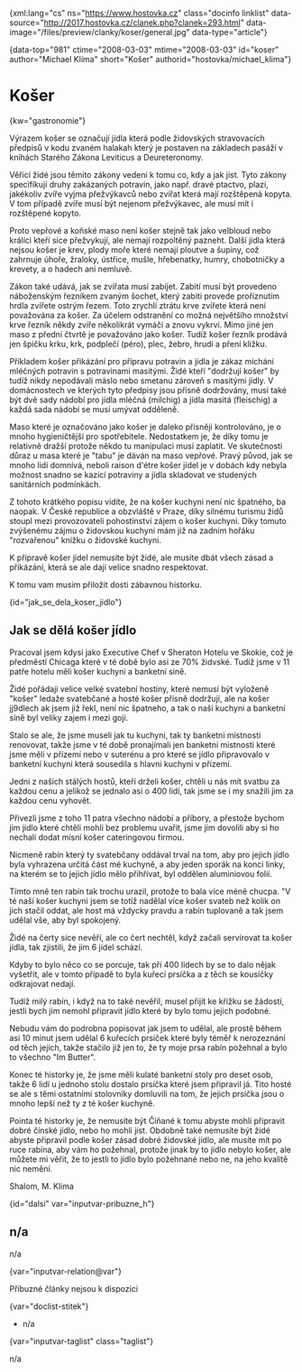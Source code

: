 
{xml:lang="cs" ns="https://www.hostovka.cz" class="docinfo linklist" data-source="http://2017.hostovka.cz/clanek.php?clanek=293.html" data-image="/files/preview/clanky/koser/general.jpg" data-type="article"}

{data-top="981" ctime="2008-03-03" mtime="2008-03-03" id="koser" author="Michael Klíma" short="Košer" authorid="hostovka/michael_klima"}

# Košer

<!-- generated attribute kw by user_updatekw.sh on 2020-07-05, do not edit -->

{kw="gastronomie"}

Výrazem košer se označují jídla která podle židovských stravovacích předpisů v kodu zvaném halakah který je postaven na základech pasáží v knihách Starého Zákona Leviticus a Deureteronomy.

Věřicí židé jsou těmito zákony vedeni k tomu co, kdy a jak jíst. Tyto zákony specifikují druhy zakázaných potravin, jako např. dravé ptactvo, plazi, jakékoliv zvíře vyjma přežvýkavců nebo zvířat která mají rozštěpená kopyta. V tom případě zvíře musí být nejenom přežvýkavec, ale musí mít i rozštěpené kopyto.

Proto vepřové a koňské maso není košer stejně tak jako velbloud nebo králíci kteří sice přežvykují, ale nemají rozpoltěný pazneht. Další jídla která nejsou košer je krev, plody moře které nemají ploutve a šupiny, což zahrnuje úhoře, žraloky, ústřice, mušle, hřebenatky, humry, chobotničky a krevety, a o hadech ani nemluvě.

Zákon také udává, jak se zvířata musí zabíjet. Zabití musí být provedeno náboženským řezníkem zvaným šochet, který zabiti provede proříznutím hrdla zvířete ostrým řezem. Toto zrychlí ztrátu krve zvířete která není považována za košer. Za účelem odstranění co možná největšího množství krve řezník někdy zvíře několikrát vymáčí a znovu vykrví. Mimo jiné jen maso z přední čtvrtě je považováno jako košer. Tudíž košer řezník prodává jen špičku krku, krk, podplečí (péro), plec, žebro, hrudí a pření kližku.

Příkladem košer přikázání pro přípravu potravin a jídla je zákaz míchání mléčných potravin s potravinami masitými. Židé kteří "dodržují košer" by tudíž nikdy nepodávali máslo nebo smetanu zároveň s masitými jídly. V domácnostech ve kterých tyto předpisy jsou přísně dodržovány, musí také být dvě sady nádobí pro jídla mléčná (milchig) a jídla masitá (fleischig) a každá sada nádobí se musí umývat odděleně.

Maso které je označováno jako košer je daleko přísněji kontrolováno, je o mnoho hygieničtější pro spotřebitele. Nedostatkem je, že díky tomu je relativně dražší protože někdo tu manipulaci musí zaplatit. Ve skutečnosti důraz u masa které je "tabu" je dáván na maso vepřové. Pravý původ, jak se mnoho lidí domnívá, neboli raison d'étre košer jídel je v dobách kdy nebyla možnost snadno se kazící potraviny a jídla skladovat ve studených sanitárních podmínkách.

Z tohoto krátkého popisu vidíte, že na košer kuchyni není nic špatného, ba naopak. V České republice a obzvláště v Praze, díky silnému turismu židů stoupl mezi provozovateli pohostinství zájem o košer kuchyni. Díky tomuto zvýšenému zájmu o židovskou kuchyni mám již na zadním hořáku "rozvařenou" knížku o židovské kuchyni.

K přípravě košer jídel nemusíte být židé, ale musíte dbát všech zásad a přikázání, která se ale dají velice snadno respektovat.

K tomu vam musim přiložit dosti zábavnou historku.

{id="jak\_se\_dela\_koser\_jidlo"}

## Jak se dělá košer jídlo

Pracoval jsem kdysi jako Executive Chef v Sheraton Hotelu ve Skokie, což je předměstí Chicaga které v té době bylo asi ze 70% židvské. Tudíž jsme v 11 patře hotelu měli košer kuchyni a banketní sině.

Židé pořádaji velice velké svatební hostiny, které nemusí být vyloženě "košer" ledaže svatebčané a hosté košer přísně dodržují, ale na košer jj9dlech ak jsem již řekl, není nic špatneho, a tak o naši kuchyni a banketní síně byl veliky zajem i mezi goji.

Stalo se ale, že jsme museli jak tu kuchyni, tak ty banketni místnosti renovovat, takže jsme v té době pronajímali jen banketní mistnosti které jsme měli v přízemí nebo v suterénu a pro které se jídlo připravovalo v banketní kuchyni která sousedila s hlavni kuchyni v přízemí.

Jedni z našich stálých hostů, kteří drželi košer, chtěli u nás mít svatbu za každou cenu a jelikož se jednalo asi o 400 lidí, tak jsme se i my snažili jim za každou cenu vyhovět.

Přivezli jsme z toho 11 patra všechno nádobí a příbory, a přestože bychom jim jídlo které chtěli mohli bez problemu uvařit, jsme jim dovolili aby si ho nechali dodat mísní košer cateringovou firmou.

Nicmeně rabín který ty svatebčany oddával trval na tom, aby pro jejich jídlo byla vyhrazena určitá část mé kuchyně, a aby jeden sporák na konci linky, na kterém se to jejich jídlo mělo přihřívat, byl oddělen aluminiovou folií.

Tímto mně ten rabín tak trochu urazil, protože to bala více méně chucpa. "V té naší košer kuchyni jsem se totiž nadělal více košer svateb než kolik on jich stačil oddat, ale host má vždycky pravdu a rabín tuplovaně a tak jsem udělal vše, aby byl spokojený.

Židé na čerty sice nevěří, ale co čert nechtěl, když začali servírovat ta košer jídla, tak zjistili, že jim 6 jídel schází.

Kdyby to bylo něco co se porcuje, tak při 400 lidech by se to dalo nějak vyšetřit, ale v tomto případě to byla kuřecí prsíčka a z těch se kousíčky odkrajovat nedají.

Tudíž milý rabín, i když na to také nevěřil, musel přijít ke křížku se žádostí, jestli bych jim nemohl připravit jídlo které by bylo tomu jejich podobné.

Nebudu vám do podrobna popisovat jak jsem to udělal, ale prostě během asi 10 minut jsem udělal 6 kuřecích prsíček které byly téměř k nerozeznání od těch jejich, takže stačilo již jen to, že ty moje prsa rabín požehnal a bylo to všechno "Im Butter".

Konec té historky je, že jsme měli kulaté banketní stoly pro deset osob, takže 6 lidí u jednoho stolu dostalo prsíčka které jsem připravil já. Tito hosté se ale s těmi ostatními stolovníky domluvili na tom, že jejich prsíčka jsou o mnoho lepší než ty z té košer kuchyně.

Pointa té historky je, že nemusíte být Číňané k tomu abyste mohli připravit dobré čínské jídlo, nebo ho mohli jíst. Obdobně také nemusíte být židé abyste připravil podle košer zásad dobré židovské jídlo, ale musíte mít po ruce rabína, aby vám ho požehnal, protože jinak by to jídlo nebylo košer, ale můžete mi věřit, že to jestli to jídlo bylo požehnané nebo ne, na jeho kvalitě nic nemění.

Shalom, M. Klima

{id="dalsi" var="inputvar-pribuzne_h"}

## n/a

n/a

{var="inputvar-relation@var"}

Příbuzné články nejsou k dispozici

{var="doclist-stitek"}

  * n/a

{var="inputvar-taglist" class="taglist"}

n/a

